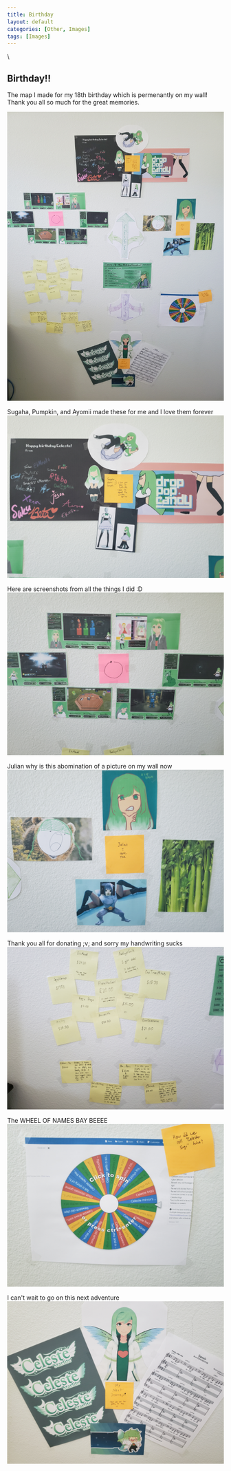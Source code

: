 ```yaml
---
title: Birthday
layout: default
categories: [Other, Images]
tags: [Images]
---
```


\\



## Birthday!! ##

The map I made for my 18th birthday which is permenantly on my wall! Thank you all so much for the great memories.

![Image][def]

Sugaha, Pumpkin, and Ayomii made these for me and I love them forever
![Image][def2]

Here are screenshots from all the things I did :D
![Image][def3]

Julian why is this abomination of a picture on my wall now
![Image][def4]

Thank you all for donating ;v; and sorry my handwriting sucks
![Image][def5]

The WHEEL OF NAMES BAY BEEEE
![Image][def6]

I can't wait to go on this next adventure
![Image][def7]

[def]: /assets/skyler-assets/birthday.jpg
[def2]: /assets/skyler-assets/sugapumpkinayo.jpg
[def3]: /assets/skyler-assets/Schedule.jpg
[def4]: /assets/skyler-assets/viewerpics.jpg
[def5]: /assets/skyler-assets/Donators.jpg
[def6]: /assets/skyler-assets/WoN.jpg
[def7]: /assets/skyler-assets/Volta.jpg
